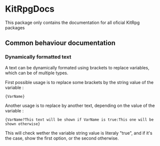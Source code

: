 # KitRpgDocs
This package only contains the documentation for all oficial KitRpg packages

## Common behaviour documentation

### Dynamically formatted text

A text can be dynamically formated using brackets to replace variables, which can be of multiple types.

First possible usage is to replace some brackets by the string value of the variable : 

    {VarName}
    
Another usage is to replace by another text, depending on the value of the variable : 

    {VarName?This text will be shown if VarName is true:This one will be shown otherwise}
    
This will check wether the variable string value is literaly "true", and if it's the case, show the first option, or the second otherwise.
